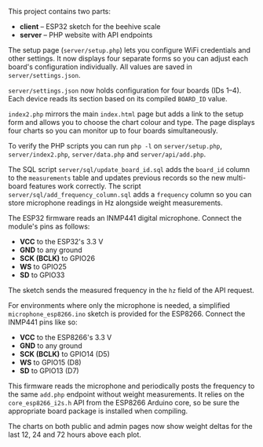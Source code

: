 This project contains two parts:

- **client** – ESP32 sketch for the beehive scale
- **server** – PHP website with API endpoints

The setup page (`server/setup.php`) lets you configure WiFi credentials and
other settings. It now displays four separate forms so you can adjust each
board's configuration individually. All values are saved in
`server/settings.json`.

`server/settings.json` now holds configuration for four boards (IDs 1–4). Each
device reads its section based on its compiled `BOARD_ID` value.

`index2.php` mirrors the main `index.html` page but adds a link to the setup
form and allows you to choose the chart colour and type. The page displays four
charts so you can monitor up to four boards simultaneously.

To verify the PHP scripts you can run `php -l` on `server/setup.php`, `server/index2.php`, `server/data.php` and `server/api/add.php`.

The SQL script `server/sql/update_board_id.sql` adds the `board_id` column to the
`measurements` table and updates previous records so the new multi-board
features work correctly.
The script `server/sql/add_frequency_column.sql` adds a `frequency` column so you can
store microphone readings in Hz alongside weight measurements.

The ESP32 firmware reads an INMP441 digital microphone. Connect the module's
pins as follows:

- **VCC** to the ESP32's 3.3&nbsp;V
- **GND** to any ground
- **SCK (BCLK)** to GPIO26
- **WS** to GPIO25
- **SD** to GPIO33

The sketch sends the measured frequency in the `hz` field of the API request.

For environments where only the microphone is needed, a simplified
`microphone_esp8266.ino` sketch is provided for the ESP8266. Connect the
INMP441 pins like so:

- **VCC** to the ESP8266's 3.3&nbsp;V
- **GND** to any ground
- **SCK (BCLK)** to GPIO14 (D5)
- **WS** to GPIO15 (D8)
- **SD** to GPIO13 (D7)

This firmware reads the microphone and periodically posts the frequency to the
same `add.php` endpoint without weight measurements. It relies on the
`core_esp8266_i2s.h` API from the ESP8266 Arduino core, so be sure the
appropriate board package is installed when compiling.

The charts on both public and admin pages now show weight deltas for the last
12, 24 and 72 hours above each plot.
